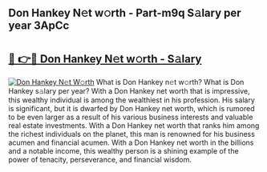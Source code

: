 ## Don Hankey N𝚎t w𝚘rth - Part-m9q S𝚊lary per year 3ApCc

# <h2><a href="http://gc38y15.nevu.top/?p=Don+Hankey">🔗 👉🔴 Don Hankey N𝚎t w𝚘rth - S𝚊lary</a></h2>

[![Don Hankey N𝚎t W𝚘rth](https://i.imgur.com/Oavwk0R.jpeg)](http://gc38y15.nevu.top/?p=Don+Hankey)
What is Don Hankey n𝚎t w𝚘rth? What is Don Hankey s𝚊lary per year?
With a Don Hankey net worth that is impressive, this wealthy individual is among the wealthiest in his profession. His salary is significant, but it is dwarfed by Don Hankey net worth, which is rumored to be even larger as a result of his various business interests and valuable real estate investments. With a Don Hankey net worth that ranks him among the richest individuals on the planet, this man is renowned for his business acumen and financial acumen. With a Don Hankey net worth in the billions and a notable income, this wealthy person is a shining example of the power of tenacity, perseverance, and financial wisdom.
